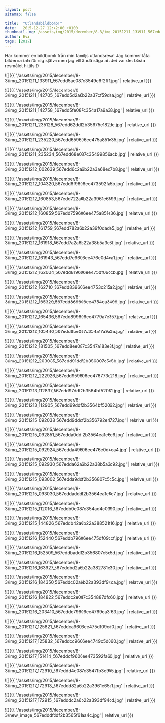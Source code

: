 ```yaml
---
layout: post
sitemap: false

title:  "Utlandsbildbomb!"
date:   2015-12-27 12:42:00 +0100
thumbnail-img: /assets/img/2015/december/8-3/img_20151211_133911_567edd5ae087c3549c6f2ff1.jpg
author: Eva
tags: [2015]
---
```


Här kommer en bildbomb från min familjs utlandsresa! Jag kommer låta bilderna tala för sig själva men jag vill ändå säga att det var det bästa resmålet hittils:D

![]({{ '/assets/img/2015/december/8-3/img_20151211_133911_567edd5ae087c3549c6f2ff1.jpg'  | relative_url }})

![]({{ '/assets/img/2015/december/8-3/img_20151211_142705_567edd5d2a6b22a37cf59daa.jpg'  | relative_url }})

![]({{ '/assets/img/2015/december/8-3/img_20151211_142758_567edd5fe087c354a17a9a38.jpg'  | relative_url }})

![]({{ '/assets/img/2015/december/8-3/img_20151211_235128_567edd62ddf2b35675e182de.jpg'  | relative_url }})

![]({{ '/assets/img/2015/december/8-3/img_20151211_235220_567edd659606ee475a851e35.jpg'  | relative_url }})

![]({{ '/assets/img/2015/december/8-3/img_20151211_235234_567edd68e087c35499856acb.jpg'  | relative_url }})

![]({{ '/assets/img/2015/december/8-3/img_20151212_002639_567edd6c2a6b22a3a68ed7b8.jpg'  | relative_url }})

![]({{ '/assets/img/2015/december/8-3/img_20151212_104320_567edd6f9606ee473592fa5b.jpg'  | relative_url }})

![]({{ '/assets/img/2015/december/8-3/img_20151212_160853_567edd722a6b22a3961e6599.jpg'  | relative_url }})

![]({{ '/assets/img/2015/december/8-3/img_20151212_160859_567edd759606ee475a851e36.jpg'  | relative_url }})

![]({{ '/assets/img/2015/december/8-3/img_20151212_161759_567edd782a6b22a39f0dade5.jpg'  | relative_url }})

![]({{ '/assets/img/2015/december/8-3/img_20151212_161918_567edd7a2a6b22a38b5a3c8f.jpg'  | relative_url }})

![]({{ '/assets/img/2015/december/8-3/img_20151212_161943_567edd7e9606ee476e0d4ca1.jpg'  | relative_url }})

![]({{ '/assets/img/2015/december/8-3/img_20151212_162004_567edd819606ee475df09ccb.jpg'  | relative_url }})

![]({{ '/assets/img/2015/december/8-3/img_20151212_162710_567edd839606ee4753c215a2.jpg'  | relative_url }})

![]({{ '/assets/img/2015/december/8-3/img_20151212_165329_567edd869606ee4754ea3499.jpg'  | relative_url }})

![]({{ '/assets/img/2015/december/8-3/img_20151212_165436_567edd899606ee4779a7e357.jpg'  | relative_url }})

![]({{ '/assets/img/2015/december/8-3/img_20151212_165440_567edd8be087c354a17a9a3a.jpg'  | relative_url }})

![]({{ '/assets/img/2015/december/8-3/img_20151212_181505_567edd8ee087c3547a183e3f.jpg'  | relative_url }})

![]({{ '/assets/img/2015/december/8-3/img_20151212_203035_567edd91ddf2b356807c5c5b.jpg'  | relative_url }})

![]({{ '/assets/img/2015/december/8-3/img_20151212_222926_567edd959606ee476773c218.jpg'  | relative_url }})

![]({{ '/assets/img/2015/december/8-3/img_20151213_112837_567edd97ddf2b3564bf52061.jpg'  | relative_url }})

![]({{ '/assets/img/2015/december/8-3/img_20151213_112905_567edd99ddf2b3564bf52062.jpg'  | relative_url }})

![]({{ '/assets/img/2015/december/8-3/img_20151215_092038_567edd9dddf2b356792e4727.jpg'  | relative_url }})

![]({{ '/assets/img/2015/december/8-3/img_20151215_092851_567edda0ddf2b3564ea1e6c6.jpg'  | relative_url }})

![]({{ '/assets/img/2015/december/8-3/img_20151215_092924_567edda49606ee476e0d4ca4.jpg'  | relative_url }})

![]({{ '/assets/img/2015/december/8-3/img_20151215_092930_567edda62a6b22a38b5a3c92.jpg'  | relative_url }})

![]({{ '/assets/img/2015/december/8-3/img_20151215_093002_567edda9ddf2b356807c5c5c.jpg'  | relative_url }})

![]({{ '/assets/img/2015/december/8-3/img_20151215_093030_567eddadddf2b3564ea1e6c7.jpg'  | relative_url }})

![]({{ '/assets/img/2015/december/8-3/img_20151215_112016_567eddb0e087c354ad4c0390.jpg'  | relative_url }})

![]({{ '/assets/img/2015/december/8-3/img_20151215_144826_567eddb42a6b22a388521f16.jpg'  | relative_url }})

![]({{ '/assets/img/2015/december/8-3/img_20151216_152440_567eddb79606ee475df09ccf.jpg'  | relative_url }})

![]({{ '/assets/img/2015/december/8-3/img_20151216_152509_567eddbaddf2b356807c5c5d.jpg'  | relative_url }})

![]({{ '/assets/img/2015/december/8-3/img_20151216_163927_567eddbd2a6b22a382781e30.jpg'  | relative_url }})

![]({{ '/assets/img/2015/december/8-3/img_20151216_184350_567eddc02a6b22a393df94ca.jpg'  | relative_url }})

![]({{ '/assets/img/2015/december/8-3/img_20151216_184822_567eddc2e087c354887dfd60.jpg'  | relative_url }})

![]({{ '/assets/img/2015/december/8-3/img_20151216_203410_567eddc79606ee4769ca3f63.jpg'  | relative_url }})

![]({{ '/assets/img/2015/december/8-3/img_20151217_125821_567eddca9606ee475df09cd0.jpg'  | relative_url }})

![]({{ '/assets/img/2015/december/8-3/img_20151217_125832_567eddcc9606ee4749c5d060.jpg'  | relative_url }})

![]({{ '/assets/img/2015/december/8-3/img_20151217_151414_567eddcf9606ee473592fa60.jpg'  | relative_url }})

![]({{ '/assets/img/2015/december/8-3/img_20151217_172910_567eddd4e087c3547fb3e955.jpg'  | relative_url }})

![]({{ '/assets/img/2015/december/8-3/img_20151217_172913_567eddd82a6b22a3961e65a1.jpg'  | relative_url }})

![]({{ '/assets/img/2015/december/8-3/img_20151217_172915_567edddc2a6b22a393df94cd.jpg'  | relative_url }})

![]({{ '/assets/img/2015/december/8-3/new_image_567edddfddf2b3565f61aa4c.jpg'  | relative_url }})

